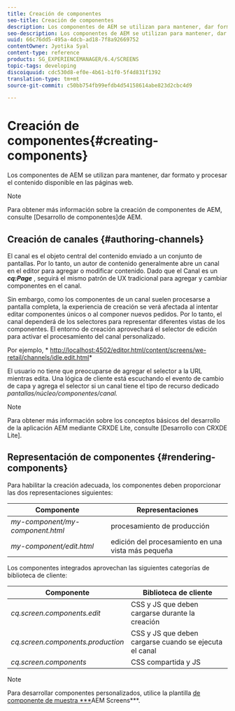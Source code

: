 ```yaml
---
title: Creación de componentes
seo-title: Creación de componentes
description: Los componentes de AEM se utilizan para mantener, dar formato y procesar el contenido disponible en las páginas web. Siga esta página para obtener información sobre la creación de canales y la representación de componentes.
seo-description: Los componentes de AEM se utilizan para mantener, dar formato y procesar el contenido disponible en las páginas web. Siga esta página para obtener información sobre la creación de canales y la representación de componentes.
uuid: 66c76dd5-495a-4dcb-ad18-7f8a92669752
contentOwner: Jyotika Syal
content-type: reference
products: SG_EXPERIENCEMANAGER/6.4/SCREENS
topic-tags: developing
discoiquuid: cdc530d8-ef0e-4b61-b1f0-5f4d831f1392
translation-type: tm+mt
source-git-commit: c50bb754fb99efdb4d54158614abe823d2cbc4d9

---
```



# Creación de componentes{#creating-components}

Los componentes de AEM se utilizan para mantener, dar formato y procesar el contenido disponible en las páginas web.

>[!NOTE]
>
>Para obtener más información sobre la creación de componentes de AEM, consulte [Desarrollo de componentes]de AEM.

## Creación de canales {#authoring-channels}

El canal es el objeto central del contenido enviado a un conjunto de pantallas. Por lo tanto, un autor de contenido generalmente abre un canal en el editor para agregar o modificar contenido. Dado que el Canal es un ***cq:Page*** , seguirá el mismo patrón de UX tradicional para agregar y cambiar componentes en el canal.

Sin embargo, como los componentes de un canal suelen procesarse a pantalla completa, la experiencia de creación se verá afectada al intentar editar componentes únicos o al componer nuevos pedidos. Por lo tanto, el canal dependerá de los selectores para representar diferentes vistas de los componentes. El entorno de creación aprovechará el selector de edición para activar el procesamiento del canal personalizado.

Por ejemplo, * [http://localhost:4502/editor.html/content/screens/we-retail/channels/idle.edit.html](http://localhost:4502/editor.html/content/screens/we-retail/channels/idle.edit.html)*

El usuario no tiene que preocuparse de agregar el selector a la URL mientras edita. Una lógica de cliente está escuchando el evento de cambio de capa y agrega el selector si un canal tiene el tipo de recurso dedicado *pantallas/núcleo/componentes/canal.*

>[!NOTE]
>
>Para obtener más información sobre los conceptos básicos del desarrollo de la aplicación AEM mediante CRXDE Lite, consulte [Desarrollo con CRXDE Lite].

## Representación de componentes {#rendering-components}

Para habilitar la creación adecuada, los componentes deben proporcionar las dos representaciones siguientes:

| **Componente** | **Representaciones** |
|---|---|
| *my-component/my-component.html* | procesamiento de producción |
| *my-component/edit.html* | edición del procesamiento en una vista más pequeña |

Los componentes integrados aprovechan las siguientes categorías de biblioteca de cliente:

| **Componente** | **Biblioteca de cliente** |
|---|---|
| *cq.screen.components.edit* | CSS y JS que deben cargarse durante la creación |
| *cq.screen.components.production* | CSS y JS que deben cargarse cuando se ejecuta el canal |
| *cq.screen.components* | CSS compartida y JS |

>[!NOTE]
>
>Para desarrollar componentes personalizados, utilice la plantilla [de componente de muestra ***](https://github.com/Adobe-Marketing-Cloud/aem-screens-component-template)AEM Screens***.


